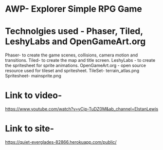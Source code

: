 # AWP- Explorer Simple RPG Game

# Technolgies used - Phaser, Tiled, LeshyLabs and OpenGameArt.org

Phaser- to create the game scenes, collisions, camera motion and transitions.
Tiled- to create the map and title screen.
LeshyLabs - to create the spritesheet for sprite animations.
OpenGameArt.org - open source resource used for tileset and spritesheet.
TileSet- terrain_atlas.png
Spritesheet- mainsprite.png

# Link to video-

https://www.youtube.com/watch?v=yCjp-TuDZ0M&ab_channel=ElstanLewis

# Link to site-

https://quiet-everglades-82866.herokuapp.com/public/
